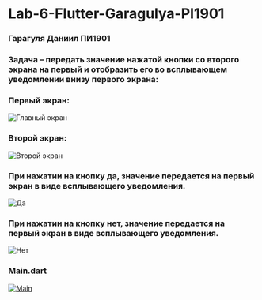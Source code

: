 # Lab-6-Flutter-Garagulya-PI1901
### Гарагуля Даниил ПИ1901
### Задача – передать значение нажатой кнопки со второго экрана на первый и отобразить его во всплывающем уведомлении внизу первого экрана:
### Первый экран:
![Главный экран](https://i.pinimg.com/564x/38/31/90/383190bed916804055ddb0551751c2db.jpg)
### Второй экран:
![Второй экран](https://i.pinimg.com/564x/b0/c9/df/b0c9df682a4f2413bc2edca610af61d8.jpg)

### При нажатии на кнопку да, значение передается на первый экран в виде всплывающего уведомления.
![Да](https://i.pinimg.com/564x/d1/0c/92/d10c92afd05bec3d311acb07e12e01de.jpg)
### При нажатии на кнопку нет, значение передается на первый экран в виде всплывающего уведомления.
![Нет](https://i.pinimg.com/564x/06/bd/55/06bd552050cdfcfb42330522a3a4b077.jpg)
### Main.dart
[![Main](https://psv4.userapi.com/c534536/u144751520/docs/d6/3fea949f44c2/dart-packages-dart-programming-language-logo-metropolis-building-crystal-architecture-transparent-png-2824279_1.png?extra=cXuMHg2jspbv97rHoD0vpNTOoIAHW2B6KCIF53B_riWhnkzWtjyrI8dSYiwQu6b5UYDjow1HvGoPo8FElCE68vHIAGoOm467coJdxy5kfuNRkymRVFtrV9Zpo01GnmTjMNslhQsmNN7301o29Wv0FfMk)](https://github.com/D-Ninjin/Lab-6-Flutter-Garagulya-PI1901/blob/main/lib/main.dart)



